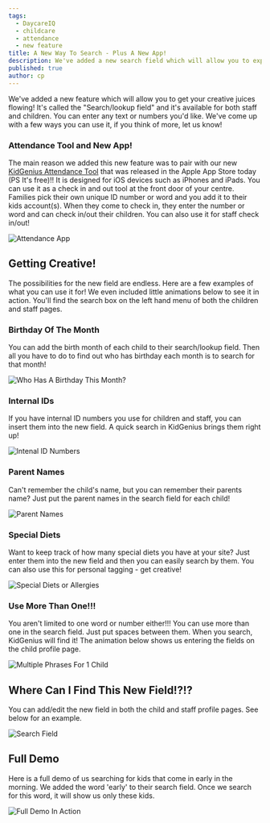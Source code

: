 ```yaml
---
tags:
  - DaycareIQ
  - childcare
  - attendance
  - new feature
title: A New Way To Search - Plus A New App!
description: We've added a new search field which will allow you to expand the usefulness of KidGenius!
published: true
author: cp
---
```

We've added a new feature which will allow you to get your creative juices flowing!  It's called the "Search/lookup field" and it's available for both staff and children.  You can enter any text or numbers you'd like.  We've come up with a few ways you can use it, if you think of more, let us know!

### Attendance Tool and New App!

The main reason we added this new feature was to pair with our new [KidGenius Attendance Tool](https://itunes.apple.com/ca/app/kidgenius-attendance-tool/id1351641914?mt=8) that was released in the Apple App Store today (PS It's free)!!  It is designed for iOS devices such as iPhones and iPads.  You can use it as a check in and out tool at the front door of your centre.  Families pick their own unique ID number or word and you add it to their kids account(s).  When they come to check in, they enter the number or word and can check in/out their children.  You can also use it for staff check in/out!

![Attendance App](https://blog.daycareiq.com/site_assets/images/ipad_demo.gif)

## Getting Creative!

The possibilities for the new field are endless.  Here are a few examples of what you can use it for!  We even included little animations below to see it in action.  You'll find the search box on the left hand menu of both the children and staff pages. 

### Birthday Of The Month

You can add the birth month of each child to their search/lookup field.  Then all you have to do to find out who has birthday each month is to search for that month!

![Who Has A Birthday This Month?](https://blog.daycareiq.com/site_assets/images/birthday.gif)

### Internal IDs

If you have internal ID numbers you use for children and staff, you can insert them into the new field.  A quick search in KidGenius brings them right up!

![Intenal ID Numbers](https://blog.daycareiq.com/site_assets/images/internal_id.gif)

### Parent Names

Can't remember the child's name, but you can remember their parents name?  Just put the parent names in the search field for each child!

![Parent Names](https://blog.daycareiq.com/site_assets/images/Moms_name.gif)

### Special Diets

Want to keep track of how many special diets you have at your site?  Just enter them into the new field and then you can easily search by them.  You can also use this for personal tagging - get creative!

![Special Diets or Allergies](https://blog.daycareiq.com/site_assets/images/special_diet.gif)

### Use More Than One!!!

You aren't limited to one word or number either!!!  You can use more than one in the search field.  Just put spaces between them.  When you search, KidGenius will find it!  The animation below shows us entering the fields on the child profile page.

![Multiple Phrases For 1 Child](https://blog.daycareiq.com/site_assets/images/multiple.gif)

## Where Can I Find This New Field!?!?

You can add/edit the new field in both the child and staff profile pages.  See below for an example.

![Search Field](https://blog.daycareiq.com/site_assets/images/child_edit.gif)

## Full Demo

Here is a full demo of us searching for kids that come in early in the morning.  We added the word 'early' to their search field.  Once we search for this word, it will show us only these kids.

![Full Demo In Action](https://blog.daycareiq.com/site_assets/images/early_demo.gif)





